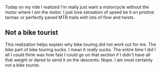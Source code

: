 Today on my ride I realized I'm really just want a motorcycle without the motor where I _am_ the motor. I just love sensation of speed be it on pristine tarmac or perfectly paved MTB trails with lots of flow and twists. 

## Not a bike tourist

This realization helps explain why bike touring did not work out for me. The bike part of bike touring sucks. I mean it _really_ sucks. The entire time I did I all I could think was how fast I could go on that section if I didn't have all that weight or dared to send it on the descents. Nope. I am most certainly _not_ a bike tourist. 